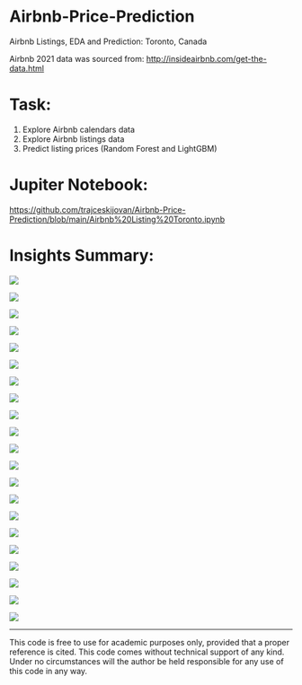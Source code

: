 # Airbnb-Price-Prediction
Airbnb Listings, EDA and Prediction: Toronto, Canada

Airbnb 2021 data was sourced from: http://insideairbnb.com/get-the-data.html

# Task:

1. Explore Airbnb calendars data
2. Explore Airbnb listings data
3. Predict listing prices (Random Forest and LightGBM)

# Jupiter Notebook:
https://github.com/trajceskijovan/Airbnb-Price-Prediction/blob/main/Airbnb%20Listing%20Toronto.ipynb

# Insights Summary:

![](samples/1.png)

![](samples/2.png)

![](samples/3.png)

![](samples/4.png)

![](samples/5.png)

![](samples/6.png)

![](samples/7.png)

![](samples/8.png)

![](samples/9.png)

![](samples/10.png)

![](samples/11.png)

![](samples/12.png)

![](samples/13.png)

![](samples/14.png)

![](samples/15.png)

![](samples/16.png)

![](samples/17.png)

![](samples/18.png)

![](samples/19.png)

![](samples/20.png)

![](samples/21.png)


---
This code is free to use for academic purposes only, provided that a proper reference is cited. This code comes without technical support of any kind. Under no circumstances will the author be held responsible for any use of this code in any way.

